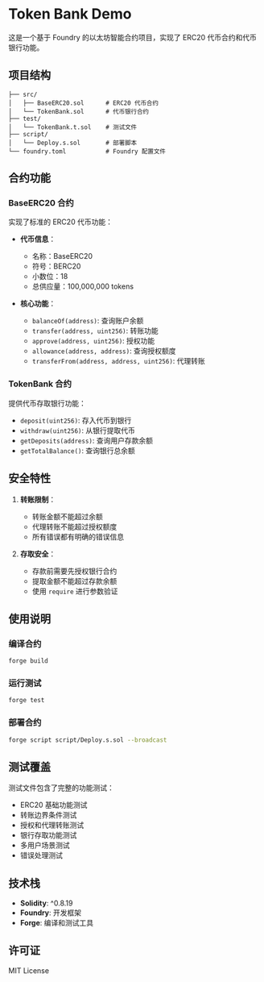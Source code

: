 # Token Bank Demo

这是一个基于 Foundry 的以太坊智能合约项目，实现了 ERC20 代币合约和代币银行功能。

## 项目结构

```
├── src/
│   ├── BaseERC20.sol      # ERC20 代币合约
│   └── TokenBank.sol      # 代币银行合约
├── test/
│   └── TokenBank.t.sol    # 测试文件
├── script/
│   └── Deploy.s.sol       # 部署脚本
└── foundry.toml           # Foundry 配置文件
```

## 合约功能

### BaseERC20 合约

实现了标准的 ERC20 代币功能：

- **代币信息**：
  - 名称：BaseERC20
  - 符号：BERC20
  - 小数位：18
  - 总供应量：100,000,000 tokens

- **核心功能**：
  - `balanceOf(address)`: 查询账户余额
  - `transfer(address, uint256)`: 转账功能
  - `approve(address, uint256)`: 授权功能
  - `allowance(address, address)`: 查询授权额度
  - `transferFrom(address, address, uint256)`: 代理转账

### TokenBank 合约

提供代币存取银行功能：

- `deposit(uint256)`: 存入代币到银行
- `withdraw(uint256)`: 从银行提取代币
- `getDeposits(address)`: 查询用户存款余额
- `getTotalBalance()`: 查询银行总余额

## 安全特性

1. **转账限制**：
   - 转账金额不能超过余额
   - 代理转账不能超过授权额度
   - 所有错误都有明确的错误信息

2. **存取安全**：
   - 存款前需要先授权银行合约
   - 提取金额不能超过存款余额
   - 使用 `require` 进行参数验证

## 使用说明

### 编译合约

```bash
forge build
```

### 运行测试

```bash
forge test
```

### 部署合约

```bash
forge script script/Deploy.s.sol --broadcast
```

## 测试覆盖

测试文件包含了完整的功能测试：

- ERC20 基础功能测试
- 转账边界条件测试
- 授权和代理转账测试
- 银行存取功能测试
- 多用户场景测试
- 错误处理测试

## 技术栈

- **Solidity**: ^0.8.19
- **Foundry**: 开发框架
- **Forge**: 编译和测试工具

## 许可证

MIT License